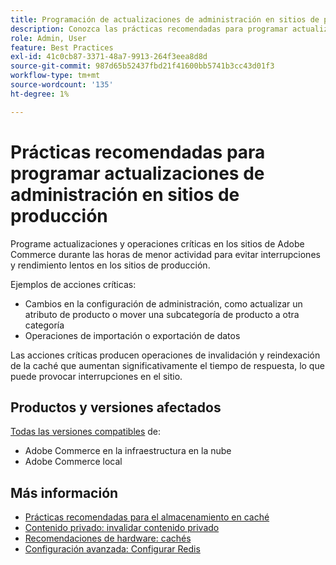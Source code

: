 ```yaml
---
title: Programación de actualizaciones de administración en sitios de producción
description: Conozca las prácticas recomendadas para programar actualizaciones críticas en Adobe Commerce a fin de evitar interrupciones y un rendimiento lento.
role: Admin, User
feature: Best Practices
exl-id: 41c0cb87-3371-48a7-9913-264f3eea8d8d
source-git-commit: 987d65b52437fbd21f41600bb5741b3cc43d01f3
workflow-type: tm+mt
source-wordcount: '135'
ht-degree: 1%

---
```


# Prácticas recomendadas para programar actualizaciones de administración en sitios de producción

Programe actualizaciones y operaciones críticas en los sitios de Adobe Commerce durante las horas de menor actividad para evitar interrupciones y rendimiento lentos en los sitios de producción.

Ejemplos de acciones críticas:

- Cambios en la configuración de administración, como actualizar un atributo de producto o mover una subcategoría de producto a otra categoría
- Operaciones de importación o exportación de datos

Las acciones críticas producen operaciones de invalidación y reindexación de la caché que aumentan significativamente el tiempo de respuesta, lo que puede provocar interrupciones en el sitio.

## Productos y versiones afectados

[Todas las versiones compatibles](../../../release/versions.md) de:

- Adobe Commerce en la infraestructura en la nube
- Adobe Commerce local

## Más información

- [Prácticas recomendadas para el almacenamiento en caché](https://experienceleague.adobe.com/en/docs/commerce-admin/systems/tools/cache-management#best-practices-for-caching)
- [Contenido privado: invalidar contenido privado](https://developer.adobe.com/commerce/php/development/cache/page/private-content/#invalidate-private-content)
- [Recomendaciones de hardware: cachés](../../../performance/hardware.md#caches)
- [Configuración avanzada: Configurar Redis](../../../performance/advanced-setup.md#set-up-redis)
